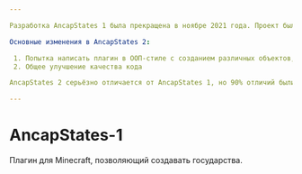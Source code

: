 ```yaml
---

Разработка AncapStates 1 была прекращена в ноябре 2021 года. Проект был полностью переписан с нуля и поддерживался до 23 марта 2022 года под именем AncapStates 2. Вообще, я этот репозиторий создал чисто для себя, чтоб не потерять свой старый код

Основные изменения в AncapStates 2:

 1. Попытка написать плагин в ООП-стиле с созданием различных объектов, типа City, Nation и AncapPlayer (в основном удачная)
 2. Общее улучшение качества кода

AncapStates 2 серьёзно отличается от AncapStates 1, но 90% отличий были приобретены в процессе разработки первого. С самого начала плагины отличались только тем, что описано выше.

---
```


# AncapStates-1
Плагин для Minecraft, позволяющий создавать государства.
